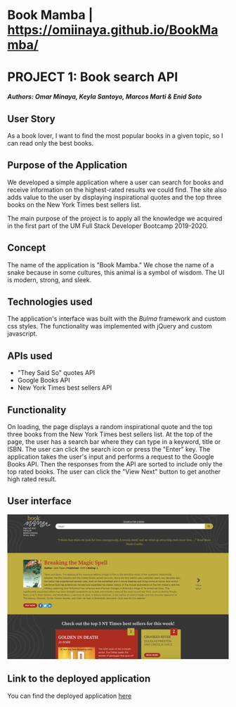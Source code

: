 # Book Mamba | https://omiinaya.github.io/BookMamba/

# PROJECT 1: Book search API

***Authors: Omar Minaya, Keyla Santoyo, Marcos Marti & Enid Soto***

## User Story

As a book lover, I want to find the most popular books in a given topic, so I can read only the best books.

## Purpose of the Application

We developed a simple application where a user can search for books and receive information on the highest-rated results we could find. The site also adds value to the user by displaying inspirational quotes and the top three books on the New York Times best sellers list.

The main purpose of the project is to apply all the knowledge we acquired in the first part of the UM Full Stack Developer Bootcamp 2019-2020.

## Concept

The name of the application is "Book Mamba." We chose the name of a snake because in some cultures, this animal is a symbol of wisdom. The UI is modern, strong, and sleek.

## Technologies used

The application's interface was built with the *Bulma* framework and custom css styles. The functionality was implemented with jQuery and custom javascript.

## APIs used

- "They Said So" quotes API
- Google Books API
- New York Times best sellers API

## Functionality

On loading, the page displays a random inspirational quote and the top three books from the New York Times best sellers list. At the top of the page, the user has a search bar where they can type in a keyword, title or ISBN. The user can click the search icon or press the "Enter" key. The application takes the user's input and performs a request to the Google Books API. Then the responses from the API are sorted to include only the top rated books. The user can click the "View Next" button to get another high rated result.

## User interface

![Book Mamba user interface](assets/images/book-mamba-ui.png)

## Link to the deployed application

You can find the deployed application [here](https://omiinaya.github.io/Project1/)








